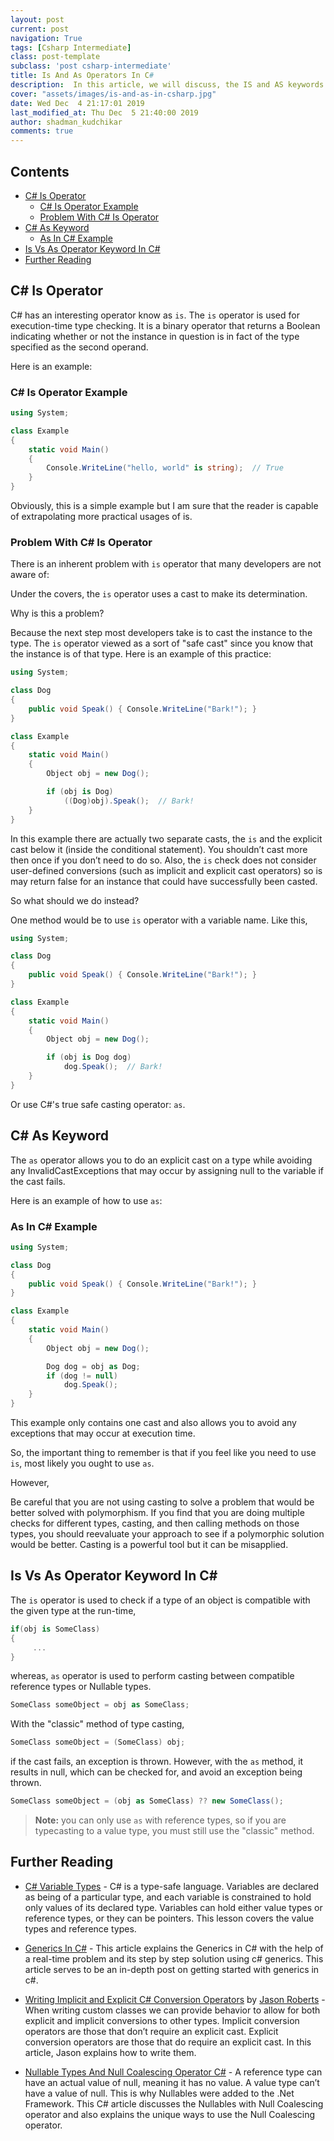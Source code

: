 ```yaml
---
layout: post
current: post
navigation: True
tags: [Csharp Intermediate]
class: post-template
subclass: 'post csharp-intermediate'
title: Is And As Operators In C#
description:  In this article, we will discuss, the IS and AS keywords in C# and the importance of IS and AS operators in C#.
cover: "assets/images/is-and-as-in-csharp.jpg"
date: Wed Dec  4 21:17:01 2019
last_modified_at: Thu Dec  5 21:40:00 2019
author: shadman_kudchikar
comments: true
---
```


## Contents

- [C# Is Operator](#c-is-operator)
    - [C# Is Operator Example](#c-is-operator-example)
    - [Problem With C# Is Operator](#problem-with-c-is-operator)
- [C# As Keyword](#c-as-keyword)
    - [As In C# Example](#as-in-c-example)
- [Is Vs As Operator Keyword In C#](#is-vs-as-operator-keyword-in-c)
- [Further Reading](#further-reading)

## C# Is Operator

C# has an interesting operator know as `is`. The `is` operator is used for execution-time type checking. It is a binary operator that returns a Boolean indicating whether or not the instance in question is in fact of the type specified as the second operand.

Here is an example:

### C# Is Operator Example

```cs
using System;

class Example
{
    static void Main()
    {
        Console.WriteLine("hello, world" is string);  // True
    }
}
```

Obviously, this is a simple example but I am sure that the reader is capable of extrapolating more practical usages of is. 

### Problem With C# Is Operator

There is an inherent problem with `is` operator that many developers are not aware of:

Under the covers, the `is` operator uses a cast to make its determination.

Why is this a problem? 

Because the next step most developers take is to cast the instance to the type. The `is` operator viewed as a sort of "safe cast" since you know that the instance is of that type. Here is an example of this practice:

```cs
using System;

class Dog
{
    public void Speak() { Console.WriteLine("Bark!"); }
}

class Example
{
    static void Main()
    {
        Object obj = new Dog();

        if (obj is Dog)
            ((Dog)obj).Speak();  // Bark!
    }
}
```

In this example there are actually two separate casts, the `is` and the explicit cast below it (inside the conditional statement). You shouldn’t cast more then once if you don’t need to do so. Also, the `is` check does not consider user-defined conversions (such as implicit and explicit cast operators) so is may return false for an instance that could have successfully been casted.

So what should we do instead?

One method would be to use `is` operator with a variable name. Like this,

```cs
using System;

class Dog
{
    public void Speak() { Console.WriteLine("Bark!"); }
}

class Example
{
    static void Main()
    {
        Object obj = new Dog();

        if (obj is Dog dog)
            dog.Speak();  // Bark!
    }
}
```

Or use C#'s true safe casting operator: `as`. 

## C# As Keyword

The `as` operator allows you to do an explicit cast on a type while avoiding any InvalidCastExceptions that may occur by assigning null to the variable if the cast fails.

Here is an example of how to use `as`:

### As In C# Example

```cs
using System;

class Dog
{
    public void Speak() { Console.WriteLine("Bark!"); }
}

class Example
{
    static void Main()
    {
        Object obj = new Dog();

        Dog dog = obj as Dog;
        if (dog != null)
            dog.Speak();
    }
}
```

This example only contains one cast and also allows you to avoid any exceptions that may occur at execution time.

So, the important thing to remember is that if you feel like you need to use `is`, most likely you ought to use `as`.

However,

Be careful that you are not using casting to solve a problem that would be better solved with polymorphism. If you find that you are doing multiple checks for different types, casting, and then calling methods on those types, you should reevaluate your approach to see if a polymorphic solution would be better. Casting is a powerful tool but it can be misapplied.

## Is Vs As Operator Keyword In C\#

The `is` operator is used to check if a type of an object is compatible with the given type at the run-time, 

```cs
if(obj is SomeClass)
{
     ...
}
```

whereas, `as` operator is used to perform casting between compatible reference types or Nullable types.

```cs
SomeClass someObject = obj as SomeClass;
```

With the "classic" method of type casting, 

```cs
SomeClass someObject = (SomeClass) obj;
```

if the cast fails, an exception is thrown. However, with the `as` method, it results in null, which can be checked for, and avoid an exception being thrown.

```cs
SomeClass someObject = (obj as SomeClass) ?? new SomeClass();
```

> **Note:** you can only use `as` with reference types, so if you are typecasting to a value type, you must still use the "classic" method.


## Further Reading

- [C# Variable Types](/csharp-variable-types/) - C# is a type-safe language. Variables are declared as being of a particular type, and each variable is constrained to hold only values of its declared type. Variables can hold either value types or reference types, or they can be pointers. This lesson covers the value types and reference types.

- [Generics In C#](/generics-in-csharp/) - This article explains the Generics in C# with the help of a real-time problem and its step by step solution using c# generics. This article serves to be an in-depth post on getting started with generics in c#.

- [Writing Implicit and Explicit C# Conversion Operators](http://dontcodetired.com/blog/post/Writing-Implicit-and-Explicit-C-Conversion-Operators) by [Jason Roberts](http://dontcodetired.com/blog) - When writing custom classes we can provide behavior to allow for both explicit and implicit conversions to other types. Implicit conversion operators are those that don’t require an explicit cast. Explicit conversion operators are those that do require an explicit cast. In this article, Jason explains how to write them.

- [Nullable Types And Null Coalescing Operator C#](/null-coalescing-operator-csharp/) - A reference type can have an actual value of null, meaning it has no value. A value type can’t have a value of null. This is why Nullables were added to the .Net Framework. This C# article discusses the Nullables with Null Coalescing operator and also explains the unique ways to use the Null Coalescing operator.